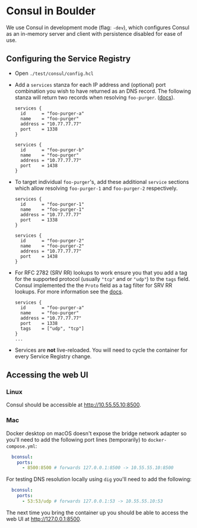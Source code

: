 # Consul in Boulder
We use Consul in development mode (flag: `-dev`), which configures Consul as an
in-memory server and client with persistence disabled for ease of use.

## Configuring the Service Registry

- Open `./test/consul/config.hcl`
- Add a `services` stanza for each IP address and (optional) port combination
  you wish to have returned as an DNS record. The following stanza will return
  two records when resolving `foo-purger`.
  ([docs](https://www.consul.io/docs/discovery/services)).
  
  ```hcl
  services {
    id      = "foo-purger-a"
    name    = "foo-purger"
    address = "10.77.77.77"
    port    = 1338
  }

  services {
    id      = "foo-purger-b"
    name    = "foo-purger"
    address = "10.77.77.77"
    port    = 1438
  }
  ```
- To target individual `foo-purger`'s, add these additional `service` sections
  which allow resolving `foo-purger-1` and `foo-purger-2` respectively.

  ```hcl
  services {
    id      = "foo-purger-1"
    name    = "foo-purger-1"
    address = "10.77.77.77"
    port    = 1338
  }

  services {
    id      = "foo-purger-2"
    name    = "foo-purger-2"
    address = "10.77.77.77"
    port    = 1438
  }
  ```
- For RFC 2782 (SRV RR) lookups to work ensure you that you add a tag for the
  supported protocol (usually `"tcp"` and or `"udp"`) to the `tags` field.
  Consul implemented the the `Proto` field as a tag filter for SRV RR lookups.
  For more information see the
  [docs](https://www.consul.io/docs/discovery/dns#rfc-2782-lookup).
  
  ```hcl
  services {
    id      = "foo-purger-a"
    name    = "foo-purger"
    address = "10.77.77.77"
    port    = 1338
    tags    = ["udp", "tcp"]
  }
  ...
  ```
- Services are **not** live-reloaded. You will need to cycle the container for
  every Service Registry change. 

## Accessing the web UI

### Linux

Consul should be accessible at http://10.55.55.10:8500.

### Mac

Docker desktop on macOS doesn't expose the bridge network adapter so you'll need
to add the following port lines (temporarily) to `docker-compose.yml`:

```yaml
  bconsul:
    ports:
      - 8500:8500 # forwards 127.0.0.1:8500 -> 10.55.55.10:8500
```

For testing DNS resolution locally using `dig` you'll need to add the following:
```yaml
  bconsul:
    ports:
      - 53:53/udp # forwards 127.0.0.1:53 -> 10.55.55.10:53
```

The next time you bring the container up you should be able to access the web UI
at http://127.0.0.1:8500.
